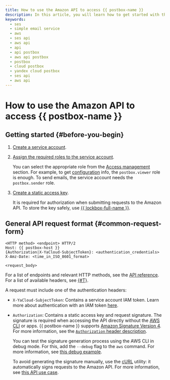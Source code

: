```yaml
---
title: How to use the Amazon API to access {{ postbox-name }}
description: In this article, you will learn how to get started with the {{ postbox-name }} API and what an API request looks like.
keywords:
  - ses
  - simple email service
  - aws
  - ses api
  - aws api
  - api
  - api postbox
  - aws api postbox
  - postbox
  - cloud postbox
  - yandex cloud postbox
  - ses api
  - aws api
---
```


# How to use the Amazon API to access {{ postbox-name }}

## Getting started {#before-you-begin}

1. [Create a service account](../../iam/operations/sa/create.md).
1. [Assign the required roles to the service account](../../iam/operations/sa/assign-role-for-sa.md).

   You can select the appropriate role from the [Access management](../security/index.md#service-roles) section. For example, to get [configuration](../concepts/glossary.md#configuration) info, the `postbox.viewer` role is enough. To send emails, the service account needs the `postbox.sender` role.

1. [Create a static access key](../../iam/operations/sa/create-access-key.md).

   It is required for authorization when submitting requests to the Amazon API. To store the key safely, use [{{ lockbox-full-name }}](../../lockbox/tutorials/static-key-in-lockbox.md).

## General API request format {#common-request-form}

```text
<HTTP method> <endpoint> HTTP/2
Host: {{ postbox-host }}
{Authorization|X-YaCloud-SubjectToken}: <authentication_credentials>
X-Amz-Date: <time_in_ISO_8601_format>

<request_body>
```

For a list of endpoints and relevant HTTP methods, see the [API reference](api-ref/index.md). For a list of available headers, see [{#T}](api-ref/request-headers.md).

A request must include one of the authentication headers:

* `X-YaCloud-SubjectToken`: Contains a service account IAM token. Learn more about authentication with an IAM token [here](../api-ref/authentication.md).
* `Authorization`: Contains a static access key and request signature. The signature is required when accessing the API directly without the [AWS CLI](../tools/aws-cli.md) or apps. {{ postbox-name }} supports [Amazon Signature Version 4](https://docs.amazonaws.cn/en_us/IAM/latest/UserGuide/reference_aws-signing.html). For more information, see the [`Authorization` header description](signing-requests.md#authorization-header).

   You can test the signature generation process using the AWS CLI in debug mode. For this, add the `--debug` flag to the `aws` command. For more information, see [this debug example](signing-requests.md#debugging).

   To avoid generating the signature manually, use the [cURL](https://curl.se/) utility: it automatically signs requests to the Amazon API. For more information, see [this API use case](#ses-api-example).
